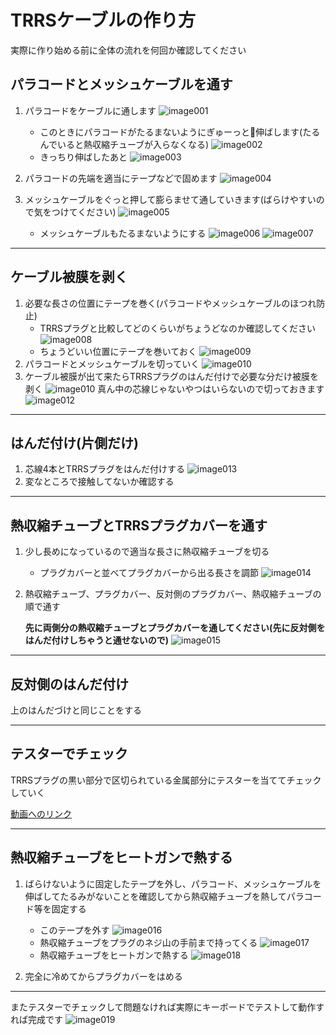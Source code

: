# TRRSケーブルの作り方

実際に作り始める前に全体の流れを何回か確認してください

## パラコードとメッシュケーブルを通す

1. パラコードをケーブルに通します
  ![image001](img/image001.jpg)
    * このときにパラコードがたるまないようにぎゅーっと伸ばします(たるんでいると熱収縮チューブが入らなくなる)
    ![image002](img/image002.jpg)
    * きっちり伸ばしたあと
    ![image003](img/image003.jpg)
2. パラコードの先端を適当にテープなどで固めます
  ![image004](img/image004.jpg)
3. メッシュケーブルをぐっと押して膨らませて通していきます(ばらけやすいので気をつけてください)
  ![image005](img/image005.jpg)

    * メッシュケーブルもたるまないようにする
    ![image006](img/image006.jpg)
    ![image007](img/image007.jpg)

--------

## ケーブル被膜を剥く

1. 必要な長さの位置にテープを巻く(パラコードやメッシュケーブルのほつれ防止)
    * TRRSプラグと比較してどのくらいがちょうどなのか確認してください
    ![image008](img/image008.jpg)
    * ちょうどいい位置にテープを巻いておく
    ![image009](img/image009.jpg)
2. パラコードとメッシュケーブルを切っていく
    ![image010](img/image010.jpg)
3. ケーブル被膜が出て来たらTRRSプラグのはんだ付けで必要な分だけ被膜を剥く
    ![image010](img/image011.jpg)
    真ん中の芯線じゃないやつはいらないので切っておきます
    ![image012](img/image012.jpg)

--------

## はんだ付け(片側だけ)

1. 芯線4本とTRRSプラグをはんだ付けする
    ![image013](img/image013.jpg)
2. 変なところで接触してないか確認する

--------

## 熱収縮チューブとTRRSプラグカバーを通す

1. 少し長めになっているので適当な長さに熱収縮チューブを切る
    * プラグカバーと並べてプラグカバーから出る長さを調節
    ![image014](img/image014.jpg)
2. 熱収縮チューブ、プラグカバー、反対側のプラグカバー、熱収縮チューブの順で通す

    **先に両側分の熱収縮チューブとプラグカバーを通してください(先に反対側をはんだ付けしちゃうと通せないので)**
    ![image015](img/image015.jpg)

--------

## 反対側のはんだ付け

上のはんだづけと同じことをする

--------

## テスターでチェック

TRRSプラグの黒い部分で区切られている金属部分にテスターを当ててチェックしていく

[動画へのリンク](https://twitter.com/nillpo/status/1056187819859701760)

--------

## 熱収縮チューブをヒートガンで熱する

1. ばらけないように固定したテープを外し、パラコード、メッシュケーブルを伸ばしてたるみがないことを確認してから熱収縮チューブを熱してパラコード等を固定する
    * このテープを外す
    ![image016](img/image016.jpg)
    * 熱収縮チューブをプラグのネジ山の手前まで持ってくる
    ![image017](img/image017.jpg)
    * 熱収縮チューブをヒートガンで熱する
    ![image018](img/image018.jpg)

2. 完全に冷めてからプラグカバーをはめる

--------

またテスターでチェックして問題なければ実際にキーボードでテストして動作すれば完成です
![image019](img/image019.jpg)